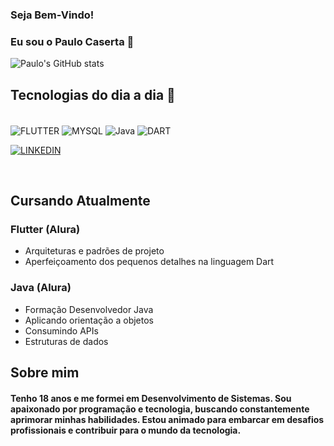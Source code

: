 ### Seja Bem-Vindo!
### Eu sou o Paulo Caserta 👋

![Paulo's GitHub stats](https://github-readme-stats.vercel.app/api?username=casertaPaulo&show_icons=true&theme=radical)

## Tecnologias do dia a dia 🤖
<div style="display: inline_block"> <br/>
   <img align="center" alt="FLUTTER" src="https://img.shields.io/badge/Flutter-02569B?style=for-the-badge&logo=flutter&logoColor=white" />
   <img align="center" alt="MYSQL" src="https://img.shields.io/badge/MySQL-00000F?style=for-the-badge&logo=mysql&logoColor=white" />
   <img align="center" alt="Java" src="https://img.shields.io/badge/Java-ED8B00?style=for-the-badge&logo=openjdk&logoColor=white" />
   <img align="center" alt="DART" src="https://img.shields.io/badge/Dart-0175C2?style=for-the-badge&logo=dart&logoColor=white" />
   
   [![LINKEDIN](https://img.shields.io/badge/linkedin-%230077B5.svg?style=for-the-badge&logo=linkedin&logoColor=white)]([https://www.linkedin.com/in/seu-usuario/](https://www.linkedin.com/in/paulo-henrique-caserta-04490117a/))

   

</div> <br/>

## Cursando Atualmente
### Flutter (Alura)
- Arquiteturas e padrões de projeto
- Aperfeiçoamento dos pequenos detalhes na linguagem Dart

### Java (Alura)
- Formação Desenvolvedor Java
- Aplicando orientação a objetos
- Consumindo APIs
- Estruturas de dados


## Sobre mim

#### Tenho 18 anos e me formei em Desenvolvimento de Sistemas. Sou apaixonado por programação e tecnologia, buscando constantemente aprimorar minhas habilidades. Estou animado para embarcar em desafios profissionais e contribuir para o mundo da tecnologia.

